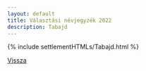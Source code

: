 ```yaml
---
layout: default
title: Választási névjegyzék 2022
description: Tabajd
---
```


{% include settlementHTMLs/Tabajd.html %}

[Vissza](../)